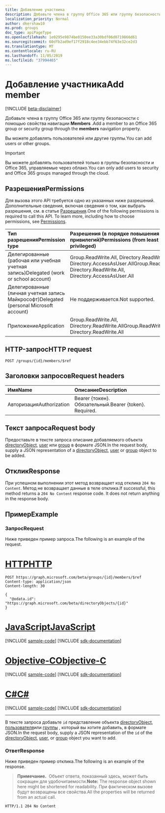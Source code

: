 ```yaml
---
title: Добавление участника
description: Добавьте члена в группу Office 365 или группу безопасности с помощью свойства навигации **Members** .
localization_priority: Normal
author: dkershaw10
ms.prod: groups
doc_type: apiPageType
ms.openlocfilehash: 1e0295e9874be0150ee33a30bdf06d0719866d61
ms.sourcegitcommit: 60dfb2ad9ef17f2918c4ee34ebb74f63e32ce2d3
ms.translationtype: MT
ms.contentlocale: ru-RU
ms.lasthandoff: 11/05/2019
ms.locfileid: "37994465"
---
```

# <a name="add-member"></a><span data-ttu-id="d37ae-103">Добавление участника</span><span class="sxs-lookup"><span data-stu-id="d37ae-103">Add member</span></span>

[!INCLUDE [beta-disclaimer](../../includes/beta-disclaimer.md)]

<span data-ttu-id="d37ae-104">Добавьте члена в группу Office 365 или группу безопасности с помощью свойства навигации **Members** .</span><span class="sxs-lookup"><span data-stu-id="d37ae-104">Add a member to an Office 365 group or security group through the **members** navigation property.</span></span>

<span data-ttu-id="d37ae-105">Вы можете добавлять пользователей или другие группы.</span><span class="sxs-lookup"><span data-stu-id="d37ae-105">You can add users or other groups.</span></span> 

> [!Important]
> <span data-ttu-id="d37ae-106">Вы можете добавлять пользователей только в группы безопасности и Office 365, управляемые через облако.</span><span class="sxs-lookup"><span data-stu-id="d37ae-106">You can only add users to security and Office 365 groups managed through the cloud.</span></span>

## <a name="permissions"></a><span data-ttu-id="d37ae-107">Разрешения</span><span class="sxs-lookup"><span data-stu-id="d37ae-107">Permissions</span></span>
<span data-ttu-id="d37ae-p101">Для вызова этого API требуется одно из указанных ниже разрешений. Дополнительные сведения, включая сведения о том, как выбрать разрешения, см. в статье [Разрешения](/graph/permissions-reference).</span><span class="sxs-lookup"><span data-stu-id="d37ae-p101">One of the following permissions is required to call this API. To learn more, including how to choose permissions, see [Permissions](/graph/permissions-reference).</span></span>

|<span data-ttu-id="d37ae-110">Тип разрешения</span><span class="sxs-lookup"><span data-stu-id="d37ae-110">Permission type</span></span>      | <span data-ttu-id="d37ae-111">Разрешения (в порядке повышения привилегий)</span><span class="sxs-lookup"><span data-stu-id="d37ae-111">Permissions (from least to most privileged)</span></span>              |
|:--------------------|:---------------------------------------------------------|
|<span data-ttu-id="d37ae-112">Делегированные (рабочая или учебная учетная запись)</span><span class="sxs-lookup"><span data-stu-id="d37ae-112">Delegated (work or school account)</span></span> | <span data-ttu-id="d37ae-113">Group.ReadWrite.All, Directory.ReadWrite.All, Directory.AccessAsUser.All</span><span class="sxs-lookup"><span data-stu-id="d37ae-113">Group.ReadWrite.All, Directory.ReadWrite.All, Directory.AccessAsUser.All</span></span>    |
|<span data-ttu-id="d37ae-114">Делегированные (личная учетная запись Майкрософт)</span><span class="sxs-lookup"><span data-stu-id="d37ae-114">Delegated (personal Microsoft account)</span></span> | <span data-ttu-id="d37ae-115">Не поддерживается.</span><span class="sxs-lookup"><span data-stu-id="d37ae-115">Not supported.</span></span>    |
|<span data-ttu-id="d37ae-116">Приложение</span><span class="sxs-lookup"><span data-stu-id="d37ae-116">Application</span></span> | <span data-ttu-id="d37ae-117">Group.ReadWrite.All, Directory.ReadWrite.All</span><span class="sxs-lookup"><span data-stu-id="d37ae-117">Group.ReadWrite.All, Directory.ReadWrite.All</span></span> |

## <a name="http-request"></a><span data-ttu-id="d37ae-118">HTTP-запрос</span><span class="sxs-lookup"><span data-stu-id="d37ae-118">HTTP request</span></span>
<!-- { "blockType": "ignored" } -->
```http
POST /groups/{id}/members/$ref
```

## <a name="request-headers"></a><span data-ttu-id="d37ae-119">Заголовки запросов</span><span class="sxs-lookup"><span data-stu-id="d37ae-119">Request headers</span></span>
| <span data-ttu-id="d37ae-120">Имя</span><span class="sxs-lookup"><span data-stu-id="d37ae-120">Name</span></span> | <span data-ttu-id="d37ae-121">Описание</span><span class="sxs-lookup"><span data-stu-id="d37ae-121">Description</span></span>|
|:---- |:-----------|
| <span data-ttu-id="d37ae-122">Авторизация</span><span class="sxs-lookup"><span data-stu-id="d37ae-122">Authorization</span></span> | <span data-ttu-id="d37ae-p102">Bearer {токен}. Обязательный.</span><span class="sxs-lookup"><span data-stu-id="d37ae-p102">Bearer {token}. Required.</span></span> |

## <a name="request-body"></a><span data-ttu-id="d37ae-125">Текст запроса</span><span class="sxs-lookup"><span data-stu-id="d37ae-125">Request body</span></span>
<span data-ttu-id="d37ae-126">Предоставьте в тексте запроса описание добавляемого объекта [directoryObject](../resources/directoryobject.md), [user](../resources/user.md) или [group](../resources/group.md) в формате JSON.</span><span class="sxs-lookup"><span data-stu-id="d37ae-126">In the request body, supply a JSON representation of a [directoryObject](../resources/directoryobject.md), [user](../resources/user.md) or [group](../resources/group.md) object to be added.</span></span>

## <a name="response"></a><span data-ttu-id="d37ae-127">Отклик</span><span class="sxs-lookup"><span data-stu-id="d37ae-127">Response</span></span>
<span data-ttu-id="d37ae-p103">При успешном выполнении этот метод возвращает код отклика `204 No Content`. Метод не возвращает данные в теле отклика.</span><span class="sxs-lookup"><span data-stu-id="d37ae-p103">If successful, this method returns a `204 No Content` response code. It does not return anything in the response body.</span></span>

## <a name="example"></a><span data-ttu-id="d37ae-130">Пример</span><span class="sxs-lookup"><span data-stu-id="d37ae-130">Example</span></span>
### <a name="request"></a><span data-ttu-id="d37ae-131">Запрос</span><span class="sxs-lookup"><span data-stu-id="d37ae-131">Request</span></span>
<span data-ttu-id="d37ae-132">Ниже приведен пример запроса.</span><span class="sxs-lookup"><span data-stu-id="d37ae-132">The following is an example of the request.</span></span>

# <a name="httptabhttp"></a>[<span data-ttu-id="d37ae-133">HTTP</span><span class="sxs-lookup"><span data-stu-id="d37ae-133">HTTP</span></span>](#tab/http)
<!-- {
  "blockType": "request",
  "name": "add_group_member"
}-->
```http
POST https://graph.microsoft.com/beta/groups/{id}/members/$ref
Content-type: application/json
Content-length: 30

{
  "@odata.id": "https://graph.microsoft.com/beta/directoryObjects/{id}"
}
```
# <a name="javascripttabjavascript"></a>[<span data-ttu-id="d37ae-134">JavaScript</span><span class="sxs-lookup"><span data-stu-id="d37ae-134">JavaScript</span></span>](#tab/javascript)
[!INCLUDE [sample-code](../includes/snippets/javascript/add-group-member-javascript-snippets.md)]
[!INCLUDE [sdk-documentation](../includes/snippets/snippets-sdk-documentation-link.md)]

# <a name="objective-ctabobjc"></a>[<span data-ttu-id="d37ae-135">Objective-C</span><span class="sxs-lookup"><span data-stu-id="d37ae-135">Objective-C</span></span>](#tab/objc)
[!INCLUDE [sample-code](../includes/snippets/objc/add-group-member-objc-snippets.md)]
[!INCLUDE [sdk-documentation](../includes/snippets/snippets-sdk-documentation-link.md)]

# <a name="ctabcsharp"></a>[<span data-ttu-id="d37ae-136">C#</span><span class="sxs-lookup"><span data-stu-id="d37ae-136">C#</span></span>](#tab/csharp)
[!INCLUDE [sample-code](../includes/snippets/csharp/add-group-member-csharp-snippets.md)]
[!INCLUDE [sdk-documentation](../includes/snippets/snippets-sdk-documentation-link.md)]

---

<span data-ttu-id="d37ae-137">В тексте запроса добавьте `id` представление объекта [directoryObject](../resources/directoryobject.md), [пользователя](../resources/user.md)или [группы](../resources/group.md) , который вы хотите добавить, в формате JSON.</span><span class="sxs-lookup"><span data-stu-id="d37ae-137">In the request body, supply a JSON representation of the `id` of the [directoryObject](../resources/directoryobject.md), [user](../resources/user.md), or [group](../resources/group.md) object you want to add.</span></span>

### <a name="response"></a><span data-ttu-id="d37ae-138">Ответ</span><span class="sxs-lookup"><span data-stu-id="d37ae-138">Response</span></span>
<span data-ttu-id="d37ae-139">Ниже приведен пример отклика.</span><span class="sxs-lookup"><span data-stu-id="d37ae-139">The following is an example of the response.</span></span>
><span data-ttu-id="d37ae-140">**Примечание.**  Объект ответа, показанный здесь, может быть сокращен для удобочитаемости.</span><span class="sxs-lookup"><span data-stu-id="d37ae-140">**Note:** The response object shown here might be shortened for readability.</span></span> <span data-ttu-id="d37ae-141">При фактическом вызове будут возвращены все свойства.</span><span class="sxs-lookup"><span data-stu-id="d37ae-141">All the properties will be returned from an actual call.</span></span>
<!-- {
  "blockType": "response",
  "truncated": true,
  "@odata.type": "microsoft.graph.directoryObject"
} -->
```http
HTTP/1.1 204 No Content
```

<!-- uuid: 8fcb5dbc-d5aa-4681-8e31-b001d5168d79
2015-10-25 14:57:30 UTC -->
<!--
{
  "type": "#page.annotation",
  "description": "Create member",
  "keywords": "",
  "section": "documentation",
  "tocPath": "",
  "suppressions": [
  ]
}
-->
